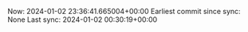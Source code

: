 Now: 2024-01-02 23:36:41.665004+00:00 Earliest commit since sync: None Last sync: 2024-01-02 00:30:19+00:00
